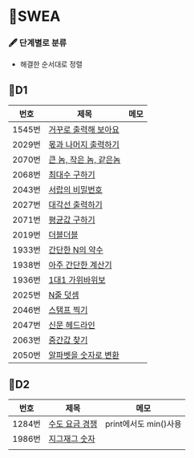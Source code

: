 # 📂SWEA

### 🖋 단계별로 분류

- 해결한 순서대로 정렬



## 💠D1

| 번호   | 제목                                                         | 메모 |
| ------ | ------------------------------------------------------------ | ---- |
| 1545번 | [거꾸로 출력해 보아요](https://github.com/JeongJinGan/Algorithm/blob/master/SWEA/D1/1545.py) |      |
| 2029번 | [몫과 나머지 출력하기](https://github.com/JeongJinGan/Algorithm/blob/master/SWEA/D1/2029.py) |      |
| 2070번 | [큰 놈, 작은 놈, 같은놈](https://github.com/JeongJinGan/Algorithm/blob/master/SWEA/D1/2070.py) |      |
| 2068번 | [최대수 구하기](https://github.com/JeongJinGan/Algorithm/blob/master/SWEA/D1/2068.py) |      |
| 2043번 | [서랍의 비밀번호](https://github.com/JeongJinGan/Algorithm/blob/master/SWEA/D1/2043.py) |      |
| 2027번 | [대각선 출력하기](https://github.com/JeongJinGan/Algorithm/blob/master/SWEA/D1/2027.py) |      |
| 2071번 | [평균값 구하기](https://github.com/JeongJinGan/Algorithm/blob/master/SWEA/D1/2071.py) |      |
| 2019번 | [더블더블](https://github.com/JeongJinGan/Algorithm/blob/master/SWEA/D1/2019.py) |      |
| 1933번 | [간단한 N의 약수](https://github.com/JeongJinGan/Algorithm/blob/master/SWEA/D1/1933.py) |      |
| 1938번 | [아주 간단한 계산기](https://github.com/JeongJinGan/Algorithm/blob/master/SWEA/D1/1938.py) |      |
| 1936번 | [1대1 가위바위보](https://github.com/JeongJinGan/Algorithm/blob/master/SWEA/D1/1936.py) |      |
| 2025번 | [N줄 덧셈](https://github.com/JeongJinGan/Algorithm/blob/master/SWEA/D1/2025.py) |      |
| 2046번 | [스탬프 찍기](https://github.com/JeongJinGan/Algorithm/blob/master/SWEA/D1/2046.py) |      |
| 2047번 | [신문 헤드라인](https://github.com/JeongJinGan/Algorithm/blob/master/SWEA/D1/2047.py) |      |
| 2063번 | [중간값 찾기](https://github.com/JeongJinGan/Algorithm/blob/master/SWEA/D1/2063.py) |      |
| 2050번 | [알파벳을 숫자로 변환](https://github.com/JeongJinGan/Algorithm/blob/master/SWEA/D1/2050.py) |      |



## 💠D2

| 번호   | 제목                                                         | 메모                  |
| ------ | ------------------------------------------------------------ | --------------------- |
| 1284번 | [수도 요금 경쟁](https://github.com/JeongJinGan/Algorithm/blob/master/SWEA/D2/1284.py) | print에서도 min()사용 |
| 1986번 | [지그재그 숫자](https://github.com/JeongJinGan/Algorithm/blob/master/SWEA/D2/1986.py) |                       |
|        |                                                              |                       |




